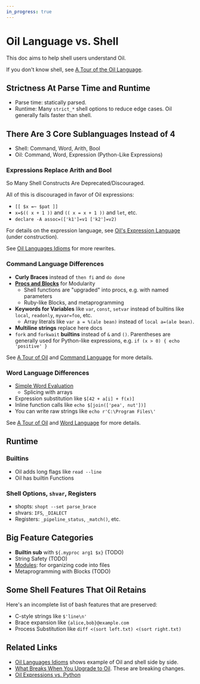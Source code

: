 ```yaml
---
in_progress: true
---
```


Oil Language vs. Shell
==========================

This doc aims to help shell users understand Oil.

If you don't know shell, see [A Tour of the Oil
Language](oil-language-tour.html).

<div id="toc">
</div>

## Strictness At Parse Time and Runtime

- Parse time: statically parsed.
- Runtime: Many `strict_*` shell options to reduce edge cases.  Oil generally
  fails faster than shell.

## There Are 3 Core Sublanguages Instead of 4

- Shell: Command, Word, Arith, Bool
- Oil: Command, Word, Expression (Python-Like Expressions)

### Expressions Replace Arith and Bool

So Many Shell Constructs Are Deprecated/Discouraged.

All of this is discouraged in favor of Oil expressions:

- `[[ $x =~ $pat ]]`
- `x=$(( x + 1 ))` and `(( x = x + 1 ))` and `let`, etc.
- `declare -A assoc=(['k1']=v1 ['k2']=v2)`

For details on the expression language, see [Oil's Expression
Language](expression-language.html) (under construction).

See [Oil Languages Idioms](idioms.html) for more rewrites.

### Command Language Differences

- **Curly Braces** instead of `then fi` and `do done`
- **[Procs and Blocks](proc-block-func.html)** for Modularity
  - Shell functions are "upgraded" into procs, e.g. with named parameters
  - Ruby-like Blocks, and metaprogramming
- **Keywords for Variables** like `var`, `const`, `setvar` instead of builtins
  like `local`, `readonly`, `myvar=foo`, etc.
  - Array literals like `var a = %(ale bean)` instead of `local a=(ale bean)`.
- **Multiline strings** replace here docs
- `fork` and `forkwait` **builtins** instead of `&` and `()`.  Parentheses are
  generally used for Python-like expressions, e.g. `if (x > 0) { echo
  'positive' }`

See [A Tour of Oil](oil-language-tour.html) and [Command
Language](command-language.html) for more details.

### Word Language Differences

- [Simple Word Evaluation](simple-word-eval.html)
  - Splicing with arrays
- Expression substitution like `$[42 + a[i] + f(x)]`
- Inline function calls like `echo $[join(['pea', nut'])]`
- You can write raw strings like `echo r'C:\Program Files\'`

See [A Tour of Oil](oil-language-tour.html) and [Word
Language](word-language.html) for more details.

## Runtime

### Builtins

- Oil adds long flags like `read --line`
- Oil has builtin Functions

### Shell Options, `shvar`, Registers

- shopts: `shopt --set parse_brace`
- shvars: `IFS`, `_DIALECT`
- Registers: `_pipeline_status`, `_match()`, etc.

## Big Feature Categories

- **Builtin sub** with `${.myproc arg1 $x}` (TODO)
- String Safety (TODO)
- [Modules](modules.html): for organizing code into files
- Metaprogramming with Blocks (TODO)

## Some Shell Features That Oil Retains

Here's an incomplete list of bash features that are preserved:

- C-style strings like `$'line\n'`
- Brace expansion like `{alice,bob}@example.com`
- Process Substitution like `diff <(sort left.txt) <(sort right.txt)`

## Related Links

- [Oil Languages Idioms](idioms.html) shows example of Oil and shell side by
  side.
- [What Breaks When You Upgrade to Oil](upgrade-breakage.html).  These are
  breaking changes.
- [Oil Expressions vs. Python](oil-vs-python.html)

